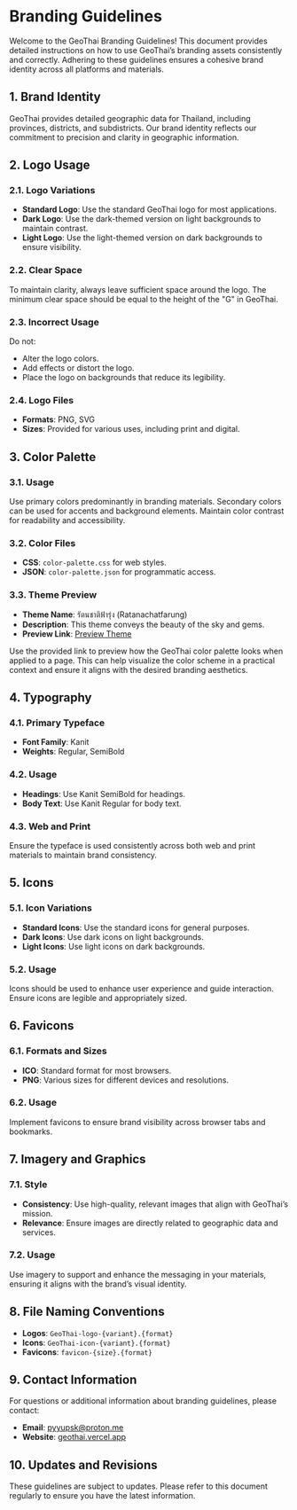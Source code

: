 # Branding Guidelines

Welcome to the GeoThai Branding Guidelines! This document provides detailed instructions on how to use GeoThai’s branding assets consistently and correctly. Adhering to these guidelines ensures a cohesive brand identity across all platforms and materials.

## 1. Brand Identity

GeoThai provides detailed geographic data for Thailand, including provinces, districts, and subdistricts. Our brand identity reflects our commitment to precision and clarity in geographic information.

## 2. Logo Usage

### 2.1. Logo Variations

- **Standard Logo**: Use the standard GeoThai logo for most applications.
- **Dark Logo**: Use the dark-themed version on light backgrounds to maintain contrast.
- **Light Logo**: Use the light-themed version on dark backgrounds to ensure visibility.

### 2.2. Clear Space

To maintain clarity, always leave sufficient space around the logo. The minimum clear space should be equal to the height of the "G" in GeoThai.

### 2.3. Incorrect Usage

Do not:
- Alter the logo colors.
- Add effects or distort the logo.
- Place the logo on backgrounds that reduce its legibility.

### 2.4. Logo Files

- **Formats**: PNG, SVG
- **Sizes**: Provided for various uses, including print and digital.

## 3. Color Palette

### 3.1. Usage

Use primary colors predominantly in branding materials. Secondary colors can be used for accents and background elements. Maintain color contrast for readability and accessibility.

### 3.2. Color Files

- **CSS**: `color-palette.css` for web styles.
- **JSON**: `color-palette.json` for programmatic access.

### 3.3. Theme Preview

- **Theme Name**: รัตนชาติฟ้ารุ่ง (Ratanachatfarung)
- **Description**: This theme conveys the beauty of the sky and gems.
- **Preview Link**: [Preview Theme](https://ui.jln.dev/theme/6uYLhSPK85m3ZPGs)

Use the provided link to preview how the GeoThai color palette looks when applied to a page. This can help visualize the color scheme in a practical context and ensure it aligns with the desired branding aesthetics.

## 4. Typography

### 4.1. Primary Typeface

- **Font Family**: Kanit
- **Weights**: Regular, SemiBold

### 4.2. Usage

- **Headings**: Use Kanit SemiBold for headings.
- **Body Text**: Use Kanit Regular for body text.

### 4.3. Web and Print

Ensure the typeface is used consistently across both web and print materials to maintain brand consistency.

## 5. Icons

### 5.1. Icon Variations

- **Standard Icons**: Use the standard icons for general purposes.
- **Dark Icons**: Use dark icons on light backgrounds.
- **Light Icons**: Use light icons on dark backgrounds.

### 5.2. Usage

Icons should be used to enhance user experience and guide interaction. Ensure icons are legible and appropriately sized.

## 6. Favicons

### 6.1. Formats and Sizes

- **ICO**: Standard format for most browsers.
- **PNG**: Various sizes for different devices and resolutions.

### 6.2. Usage

Implement favicons to ensure brand visibility across browser tabs and bookmarks.

## 7. Imagery and Graphics

### 7.1. Style

- **Consistency**: Use high-quality, relevant images that align with GeoThai’s mission.
- **Relevance**: Ensure images are directly related to geographic data and services.

### 7.2. Usage

Use imagery to support and enhance the messaging in your materials, ensuring it aligns with the brand’s visual identity.

## 8. File Naming Conventions

- **Logos**: `GeoThai-logo-{variant}.{format}`
- **Icons**: `GeoThai-icon-{variant}.{format}`
- **Favicons**: `favicon-{size}.{format}`

## 9. Contact Information

For questions or additional information about branding guidelines, please contact:
- **Email**: pyyupsk@proton.me
- **Website**: [geothai.vercel.app](https://geothai.vercel.app/)

## 10. Updates and Revisions

These guidelines are subject to updates. Please refer to this document regularly to ensure you have the latest information.
